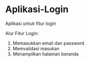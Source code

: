 # Aplikasi-Login
Aplikasi untuk fitur login

Alur Fitur Login:
1. Memasukkan email dan password
2. Memvalidasi masukan
3. Menampilkan halaman beranda
